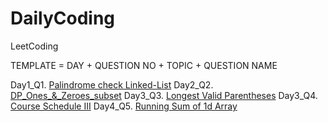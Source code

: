 # DailyCoding

LeetCoding

TEMPLATE = DAY + QUESTION NO + TOPIC + QUESTION NAME

Day1_Q1.   [Palindrome check Linked-List](https://github.com/miku1735/DailyCoding/blob/master/Day1_Q1_Palindrome_Linked_List.java)
Day2_Q2.   [DP_Ones_&_Zeroes_subset](https://github.com/miku1735/DailyCoding/blob/master/Day1_Q2_DP_Ones_%26_Zeroes_subset.java)
Day3_Q3.   [Longest Valid Parentheses](https://github.com/miku1735/DailyCoding/blob/master/Day2_Q3_Stack_LongestValidParentheses.java)
Day3_Q4.   [Course Schedule III](https://github.com/miku1735/DailyCoding/blob/master/Day3_Q4_Heap_CourseScheduleIII.java)
Day4_Q5.   [Running Sum of 1d Array](https://github.com/miku1735/DailyCoding/blob/master/Day4_Q5_Array_RunningSumof1dArray.java)
